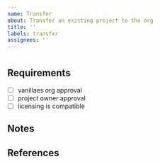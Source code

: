 ```yaml
---
name: Transfer
about: Transfer an existing project to the org
title: ''
labels: transfer
assignees: ''
---
```

# <!-- ProjectName -->

<!-- briefly describe the scope and functionality of this project -->

## Requirements

- [ ] vanillaes org approval
- [ ] project owner approval
- [ ] licensing is compatible

## Notes <!--(optional)-->

<!-- compile useful notes, code samples, ideas from the comments here -->

## References <!--(optional)-->

<!--
- [link-name](linkurl) - link description
-->
